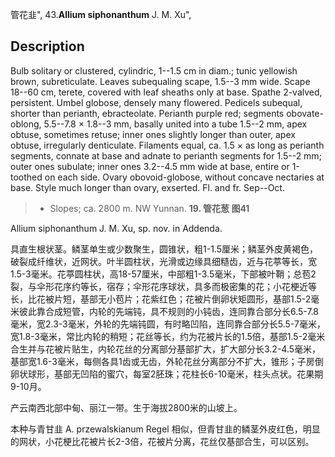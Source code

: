 管花韭",
43.**Allium siphonanthum** J. M. Xu",

## Description
Bulb solitary or clustered, cylindric, 1--1.5 cm in diam.; tunic yellowish brown, subreticulate. Leaves subequaling scape, 1.5--3 mm wide. Scape 18--60 cm, terete, covered with leaf sheaths only at base. Spathe 2-valved, persistent. Umbel globose, densely many flowered. Pedicels subequal, shorter than perianth, ebracteolate. Perianth purple red; segments obovate-oblong, 5.5--7.8 × 1.8--3 mm, basally united into a tube 1.5--2 mm, apex obtuse, sometimes retuse; inner ones slightly longer than outer, apex obtuse, irregularly denticulate. Filaments equal, ca. 1.5 × as long as perianth segments, connate at base and adnate to perianth segments for 1.5--2 mm; outer ones subulate; inner ones 3.2--4.5 mm wide at base, entire or 1-toothed on each side. Ovary obovoid-globose, without concave nectaries at base. Style much longer than ovary, exserted. Fl. and fr. Sep--Oct.

> * Slopes; ca. 2800 m. NW Yunnan.
**19. 管花葱 图41**

Allium siphonanthum J. M. Xu, sp. nov. in Addenda.

具直生根状茎。鳞茎单生或少数聚生，圆锥状，粗1-1.5厘米；鳞茎外皮黄褐色，破裂成纤维状，近网状。叶半圆柱状，光滑或边缘具细糙齿，近与花葶等长，宽1.5-3毫米。花葶圆柱状，高18-57厘米，中部粗1-3.5毫米，下部被叶鞘；总苞2裂，与伞形花序约等长，宿存；伞形花序球状，具多而极密集的花；小花梗近等长，比花被片短，基部无小苞片；花紫红色；花被片倒卵状矩圆形，基部1.5-2毫米彼此靠合成短管，内轮的先端钝，具不规则的小钝齿，连同靠合部分长6.5-7.8毫米，宽2.3-3毫米，外轮的先端钝圆，有时略凹陷，连同靠合部分长5.5-7毫米，宽1.8-3毫米，常比内轮的稍短；花丝等长，约为花被片长的1.5倍，基部1.5-2毫米合生并与花被片贴生，内轮花丝的分离部分基部扩大，扩大部分长3.2-4.5毫米，基部宽1.6-3毫米，每侧各具1齿或无齿，外轮花丝分离部分不扩大，锥形；子房倒卵状球形，基部无凹陷的蜜穴，每室2胚珠；花柱长6-10毫米，柱头点状。花果期9-10月。

产云南西北部中甸、丽江一带。生于海拔2800米的山坡上。

本种与青甘韭 A. przewalskianum Regel 相似，但青甘韭的鳞茎外皮红色，明显的网状，小花梗比花被片长2-3倍，花被片分离，花丝仅基部合生，可以区别。
